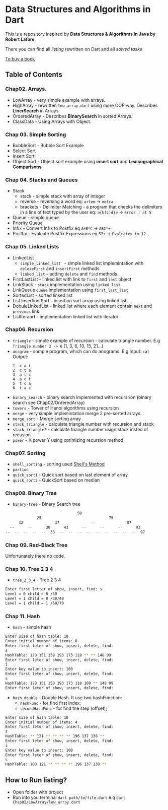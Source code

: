 # Data Structures and Algorithms in Dart

This is a repository inspired by **Data Structures & Algorithms in Java by Robert Lafore**.

There you can find all _listing_ rewritten on Dart and all _solved tasks_

[To buy a book](https://www.amazon.com/Data-Structures-Algorithms-Java-2nd/dp/0672324539)

## Table of Contents
### Chap02. Arrays.
  - LowArray - very simple example with arrays. 
  - HighArray - rewritten `low_array.dart` using more OOP way. Describes **LinerSearch** in Arrays.
  - OrderedArray - Describes **BinarySearch** in sorted Arrays.
  - ClassData - Using Arrays with Object.
### Chap 03. Simple Sorting
  - BubbleSort - Bubble Sort Example
  - Select Sort
  - Insert Sort
  - Object Sort - Object sort example using **insert sort** and **Lexicographical Comparisons**
### Chap 04. Stacks and Queues
  - Stack
    - stack - simple stack with array of integer
    - reverse - reversing a word eq: `artem` -> `metra`
    - brackets - Delimiter Matching - a program that checks the delimiters in a line of text typed by the user eq: `a{b(c]d}e` -> `Error ] at 5`
  - Queue - simple queue.
  - Priority Queue
  - Infix - Convert Infix to Postfix eq `A+B*C` -> `ABC*+`
  - Postfix - Evaluate Postfix Expressions eq `57+` -> `Evaluates to 12`
### Chap 05. Linked Lists
  - LinkedList
    - `simple_linked_list ` - simple linked list implemintation with `deleteFirst` and `insertFirst` methods
    - `linked_list` - adding `delete` and `find` methods.
  - FirstLastList - linked list with link to `first` and `last` object
  - LinkStack - `stack` implementation using `linked list`
  - LinkQueue `queue` implementation using `first_last_list`
  - SortedList - sorted linked list
  - List Insertion Sort - insertion sort array using linked list
  - DobuleLinkedList - linked list where each element contain `next` and `previous` link
  - ListIteraort - implementation linked list with iterator 
### Chap06. Recursion
  - `triangle` - simple example of recursion - calculate triangle number. E.g `Triangle number 3 -> 6` (1, 3, 6, 10, 15, 21...)
  - `anagram` - somple program, which can do anograms. 
    E.g Input: `cat`
    Output:
    ```
    1  c a t
    2  c t a
    3  a t c
    4  a c t
    5  t c a
    6  t a c
    ```
  - `binary_search` - binary search implemented with recursrion (binary search see Chap02/OrderedArray)
  - `towers` - Tower of Hanoi algorithms using recursion
  - `merge` - very simple implemintation merge 2 pre-sorted arrays.
  - `merge_sort` - Merge sorting array
  - `stack_triangle` - calculate triangle number with recursion and stack
  - `stack_triangle2` - calculate triangle number usign stack insted of recusion
  - `power` - X power Y using optimizing recursion method
### Chap07. Sorting
  - `shell_sorting` - sorting used [Shell's Method](https://en.wikipedia.org/wiki/Shellsort)
  - `partion`
  - `quick_sort1` - Quick sort based on last element of array
  - `quick_sort2` - QuickSort based on median
### Chap08. Binary Tree
  - `binary-tree` - Binary Search tree
  ```bash
                                  50
                25                              75
        12              37              --              87
    --      --      30      43      --      --      --      93
  --  --  --  --  --  33  --  --  --  --  --  --  --  --  --  97
  ```
### Chap 09. Red-Black Tree
  Unfortunately there no code.
### Chap 10. Tree 2 3 4
  - `tree_2_3_4` - Tree 2 3 4
  ```bash
  Enter first letter of show, insert, find: s
  Level = 0 child = 0 /50
  Level = 1 child = 0 /30/40
  Level = 1 child = 1 /60/70
  ```    
### Chap 11. Hash
- `hash` - simple hash

```bash
Enter size of hash table: 10
Enter initial number of items: 8
Enter first leter of show, insert, delete, find: 
s
HashTable: 120 151 150 193 173 118 ** ** 148 99 
Enter first leter of show, insert, delete, find: 
i
Enter key value to insert: 100
Enter first leter of show, insert, delete, find: 
s
HashTable: 120 151 150 193 173 118 100 ** 148 99 
Enter first leter of show, insert, delete, find: 
```

- `hash_double` - Double Hash. It use two hashFunction:
    - `hashFunc` - for find first index;
    - `secondHashFunc` - for find the step (offset); 

```bash
Enter size of hash table: 10
Enter initial number of items: 4
Enter first leter of show, insert, delete, find: 
s
HashTable: ** 121 ** ** ** ** 196 137 138 ** 
Enter first leter of show, insert, delete, find: 
i
Enter key value to insert: 100
Enter first leter of show, insert, delete, find: 
s
HashTable: 100 121 ** ** ** ** 196 137 138 ** 
```


## How to Run listing?

- Open folder with project
- Run into you terminal `dart path/to/file.dart` e.q `dart Chap02/LowArray/low_array.dart `
